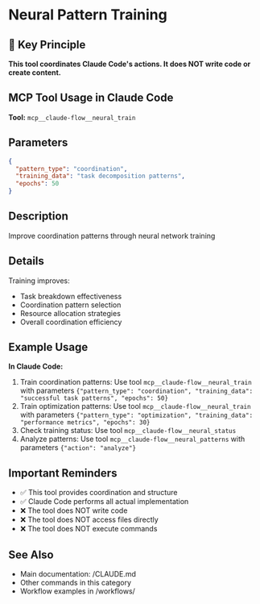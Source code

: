 # Neural Pattern Training

## 🎯 Key Principle
**This tool coordinates Claude Code's actions. It does NOT write code or create content.**

## MCP Tool Usage in Claude Code

**Tool:** `mcp__claude-flow__neural_train`

## Parameters
```json
{
  "pattern_type": "coordination",
  "training_data": "task decomposition patterns",
  "epochs": 50
}
```

## Description
Improve coordination patterns through neural network training

## Details
Training improves:
- Task breakdown effectiveness
- Coordination pattern selection
- Resource allocation strategies
- Overall coordination efficiency

## Example Usage

**In Claude Code:**
1. Train coordination patterns: Use tool `mcp__claude-flow__neural_train` with parameters `{"pattern_type": "coordination", "training_data": "successful task patterns", "epochs": 50}`
2. Train optimization patterns: Use tool `mcp__claude-flow__neural_train` with parameters `{"pattern_type": "optimization", "training_data": "performance metrics", "epochs": 30}`
3. Check training status: Use tool `mcp__claude-flow__neural_status`
4. Analyze patterns: Use tool `mcp__claude-flow__neural_patterns` with parameters `{"action": "analyze"}`

## Important Reminders
- ✅ This tool provides coordination and structure
- ✅ Claude Code performs all actual implementation
- ❌ The tool does NOT write code
- ❌ The tool does NOT access files directly
- ❌ The tool does NOT execute commands

## See Also
- Main documentation: /CLAUDE.md
- Other commands in this category
- Workflow examples in /workflows/
